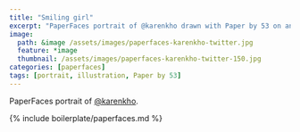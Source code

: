 ```yaml
---
title: "Smiling girl"
excerpt: "PaperFaces portrait of @karenkho drawn with Paper by 53 on an iPad."
image: 
  path: &image /assets/images/paperfaces-karenkho-twitter.jpg 
  feature: *image
  thumbnail: /assets/images/paperfaces-karenkho-twitter-150.jpg
categories: [paperfaces]
tags: [portrait, illustration, Paper by 53]
---
```


PaperFaces portrait of [@karenkho](https://twitter.com/karenkho).

{% include boilerplate/paperfaces.md %}
